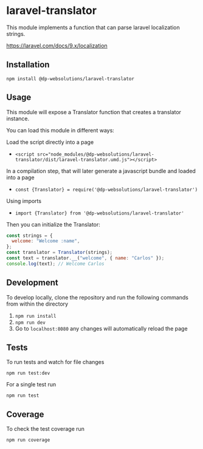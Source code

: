# laravel-translator

This module implements a function that can parse laravel localization strings.

https://laravel.com/docs/9.x/localization

## Installation

`npm install @dp-websolutions/laravel-translator`

## Usage

This module will expose a Translator function that creates a translator instance.

You can load this module in different ways:

Load the script directly into a page

- `<script src="node_modules/@dp-websolutions/laravel-translator/dist/laravel-translator.umd.js"></script>`

In a compilation step, that will later generate a javascript bundle and loaded into a page

- `const {Translator} = require('@dp-websolutions/laravel-translator')`

Using imports

- `import {Translator} from '@dp-websolutions/laravel-translator'`

Then you can initialize the Translator:

```js
const strings = {
  welcome: "Welcome :name",
};
const translator = Translator(strings);
const text = translator.__("welcome", { name: "Carlos" });
console.log(text); // Welcome Carlos
```

## Development

To develop locally, clone the repository and run the following commands from within the directory

1. `npm run install`
2. `npm run dev`
3. Go to `localhost:8080` any changes will automatically reload the page

## Tests

To run tests and watch for file changes

`npm run test:dev`

For a single test run

`npm run test`

## Coverage

To check the test coverage run

`npm run coverage`
